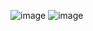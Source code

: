 ![image](https://github.com/user-attachments/assets/041609c5-220e-4241-94dc-9621cfeda0a0)   ![image](https://github.com/user-attachments/assets/57ff58b7-691a-47ff-8cf7-593a6f189db9)


